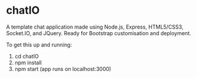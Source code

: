 # chatIO
A template chat application made using Node.js, Express, HTML5/CSS3, Socket.IO, and JQuery. Ready for Bootstrap customisation and deployment.

To get this up and running:
1) cd chatIO
2) npm install
3) npm start (app runs on localhost:3000)
